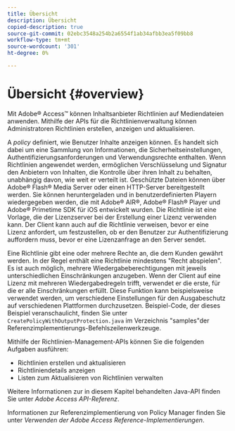 ```yaml
---
title: Übersicht
description: Übersicht
copied-description: true
source-git-commit: 02ebc3548a254b2a6554f1ab34afbb3ea5f09bb8
workflow-type: tm+mt
source-wordcount: '301'
ht-degree: 0%

---
```


# Übersicht  {#overview}

Mit Adobe® Access™ können Inhaltsanbieter Richtlinien auf Mediendateien anwenden. Mithilfe der APIs für die Richtlinienverwaltung können Administratoren Richtlinien erstellen, anzeigen und aktualisieren.

A *policy* definiert, wie Benutzer Inhalte anzeigen können. Es handelt sich dabei um eine Sammlung von Informationen, die Sicherheitseinstellungen, Authentifizierungsanforderungen und Verwendungsrechte enthalten. Wenn Richtlinien angewendet werden, ermöglichen Verschlüsselung und Signatur den Anbietern von Inhalten, die Kontrolle über ihren Inhalt zu behalten, unabhängig davon, wie weit er verteilt ist. Geschützte Dateien können über Adobe® Flash® Media Server oder einen HTTP-Server bereitgestellt werden. Sie können heruntergeladen und in benutzerdefinierten Playern wiedergegeben werden, die mit Adobe® AIR®, Adobe® Flash® Player und Adobe® Primetime SDK für iOS entwickelt wurden. Die Richtlinie ist eine Vorlage, die der Lizenzserver bei der Erstellung einer Lizenz verwenden kann. Der Client kann auch auf die Richtlinie verweisen, bevor er eine Lizenz anfordert, um festzustellen, ob er den Benutzer zur Authentifizierung auffordern muss, bevor er eine Lizenzanfrage an den Server sendet.

Eine Richtlinie gibt eine oder mehrere Rechte an, die dem Kunden gewährt werden. In der Regel enthält eine Richtlinie mindestens &quot;Recht abspielen&quot;. Es ist auch möglich, mehrere Wiedergabeberechtigungen mit jeweils unterschiedlichen Einschränkungen anzugeben. Wenn der Client auf eine Lizenz mit mehreren Wiedergabedregeln trifft, verwendet er die erste, für die er alle Einschränkungen erfüllt. Diese Funktion kann beispielsweise verwendet werden, um verschiedene Einstellungen für den Ausgabeschutz auf verschiedenen Plattformen durchzusetzen. Beispiel-Code, der dieses Beispiel veranschaulicht, finden Sie unter `CreatePolicyWithOutputProtection.java` im Verzeichnis &quot;samples&quot;der Referenzimplementierungs-Befehlszeilenwerkzeuge.

Mithilfe der Richtlinien-Management-APIs können Sie die folgenden Aufgaben ausführen:

* Richtlinien erstellen und aktualisieren
* Richtliniendetails anzeigen
* Listen zum Aktualisieren von Richtlinien verwalten

Weitere Informationen zur in diesem Kapitel behandelten Java-API finden Sie unter *Adobe Access API-Referenz*.

Informationen zur Referenzimplementierung von Policy Manager finden Sie unter *Verwenden der Adobe Access Reference-Implementierungen*.
